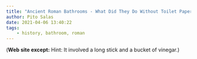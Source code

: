 ```yaml
---
title: "Ancient Roman Bathrooms - What Did They Do Without Toilet Paper?"
author: Pito Salas
date: 2021-04-06 13:40:22
tags:
    - history, bathroom, roman
---
```


(**Web site except:** Hint: It involved a long stick and a bucket of vinegar.) 
